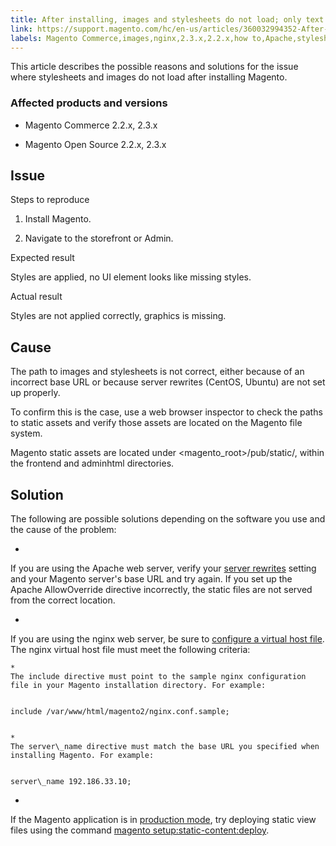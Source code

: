 ```yaml
---
title: After installing, images and stylesheets do not load; only text displays, no graphics
link: https://support.magento.com/hc/en-us/articles/360032994352-After-installing-images-and-stylesheets-do-not-load-only-text-displays-no-graphics
labels: Magento Commerce,images,nginx,2.3.x,2.2.x,how to,Apache,stylesheets
---
```


This article describes the possible reasons and solutions for the issue where stylesheets and images do not load after installing Magento.

### Affected products and versions

* Magento Commerce 2.2.x, 2.3.x

* Magento Open Source 2.2.x, 2.3.x

## Issue

Steps to reproduce

1. Install Magento.

1. Navigate to the storefront or Admin.

Expected result

Styles are applied, no UI element looks like missing styles.

Actual result

Styles are not applied correctly, graphics is missing. 

## Cause

The path to images and stylesheets is not correct, either because of an incorrect base URL or because server rewrites (CentOS, Ubuntu) are not set up properly.

To confirm this is the case, use a web browser inspector to check the paths to static assets and verify those assets are located on the Magento file system.

Magento static assets are located under <magento\_root>/pub/static/, within the frontend and adminhtml directories.

## Solution

The following are possible solutions depending on the software you use and the cause of the problem:

* 
If you are using the Apache web server, verify your [server rewrites](https://devdocs.magento.com/guides/v2.3/install-gde/prereq/apache.html#apache-help-rewrite) setting and your Magento server's base URL and try again. If you set up the Apache AllowOverride directive incorrectly, the static files are not served from the correct location.

* 
If you are using the nginx web server, be sure to [configure a virtual host file](https://devdocs.magento.com/guides/v2.3/install-gde/prereq/nginx.html#configure-nginx-ubuntu). The nginx virtual host file must meet the following criteria:

	
	* 
	The include directive must point to the sample nginx configuration file in your Magento installation directory. For example:
	
	
	include /var/www/html/magento2/nginx.conf.sample;
	
	
	* 
	The server\_name directive must match the base URL you specified when installing Magento. For example:
	
	
	server\_name 192.186.33.10;

* 
If the Magento application is in [production mode](https://devdocs.magento.com/guides/v2.3/config-guide/bootstrap/magento-modes.html#production-mode), try deploying static view files using the command [magento setup:static-content:deploy](https://devdocs.magento.com/guides/v2.3/install-gde/install/cli/install-cli-subcommands-maint.html).

